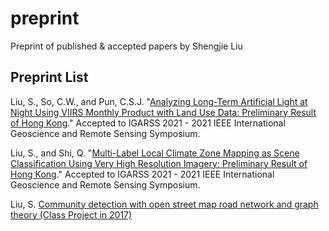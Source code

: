 # preprint
Preprint of published &amp; accepted papers by Shengjie Liu

## Preprint List
Liu, S., So, C.W., and Pun, C.S.J. "[Analyzing Long-Term Artificial Light at Night Using VIIRS Monthly Product with Land Use Data: Preliminary Result of Hong Kong](https://sjliu.me/paper/viirsMonthlyHKigarss2021.pdf)." Accepted to IGARSS 2021 - 2021 IEEE International Geoscience and Remote Sensing Symposium.

Liu, S., and Shi, Q. "[Multi-Label Local Climate Zone Mapping as Scene Classification Using
Very High Resolution Imagery: Preliminary Result of Hong Kong](https://sjliu.me/paper/multiLabelLCZigarss2021.pdf)." Accepted to IGARSS 2021 - 2021 IEEE International Geoscience and Remote Sensing Symposium.

Liu, S. [Community detection with open street map road network and graph theory (Class Project in 2017)](https://sjliu.me/paper/communityDetection.pdf)
